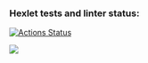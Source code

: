### Hexlet tests and linter status:
[![Actions Status](https://github.com/kicheese/java-project-61/workflows/hexlet-check/badge.svg)](https://github.com/kicheese/java-project-61/actions)

<a href="https://codeclimate.com/github/kicheese/java-project-61/maintainability"><img src="https://api.codeclimate.com/v1/badges/d7a07ae1a67b1e837948/maintainability" /></a>
